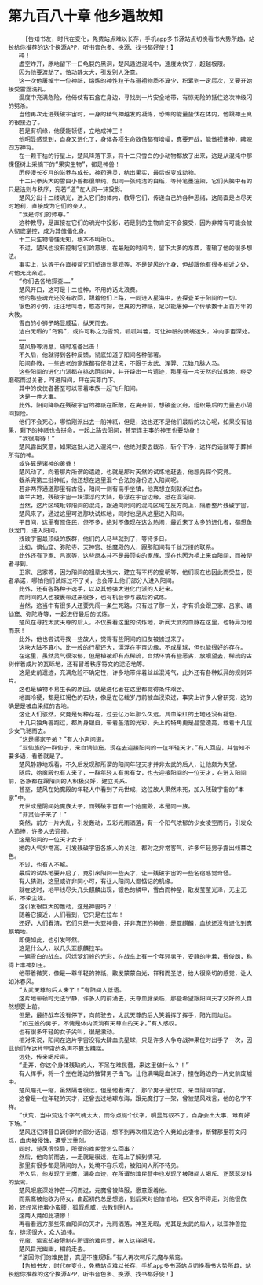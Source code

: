 # 第九百八十章 他乡遇故知
        【告知书友，时代在变化，免费站点难以长存，手机app多书源站点切换看书大势所趋，站长给你推荐的这个换源APP，听书音色多、换源、找书都好使！】
       砰！
       虚空炸开，原地留下一口龟裂的黑洞，楚风遁进混沌中，速度太快了，超越极限。
       因为他要渡劫了，怕动静太大，引发别人注意。
       这一次他屠掉十一位神祇，熔炼的神性粒子与道祖物质不算少，积累到一定层次，又要开始接受雷霆洗礼。
       混度中充满危险，他倚仗有石盒在身边，寻找到一片安全地带，有惊无险的抵住这次神级闪的劈杀。
       当他再次走进残破宇宙时，一身的精气神越发的凝练，恐怖的能量蛰伏在体内，他跟神王真的很接近了。
       若是有机缘，他便能顿悟，立地成神王！
       他明显感觉到，自身又进化了，身体各项生命数值都有增幅，真要开战，能傲视诸神，睥睨四方神将。
       在一颗干枯的行星上，楚风降落下来，将十二只雪白的小动物都放了出来，这是从混沌中那棵怪树上采摘下的“果实生物”，都是神兽！
       历经漫长岁月的滋养与成长，神药通灵，结出果实，最后蜕变成动物。
       十二只拳头大的雪白小兽都很单纯，如同一张纯洁的白纸，等待笔墨渲染，它们头脑中有的只是法则与秩序，宛若“道”在人间一抹投影。
       楚风分出十二缕魂光，进入它们的体内，教导它们，传递自己的各种思绪，这简直是占尽天时地利，直接成为它们的亲人。
       “我是你们的师尊。”
       这种教导，是直接在它们的魂光中投影，若是别的生物肯定不会接受，因为非常有可能会被人彻底掌控，成为其傀儡化身。
       十二只生物懵懂无知，根本不明所以。
       不过，楚风也没有控制它们的意思，在最短的时间内，留下太多的东西，灌输了他的很多想法。
       事实上，这等于在直接帮它们塑造世界观等，不是楚风的化身，但却跟他有很多相近之处，对他无比亲近。
       “你们去各地探查……”
       楚风开口，这可是十二位神，不用的话太浪费。
       他的那些魂光还没有收回，跟着他们上路，一同进入星海中，去探查关于阳间的一切。
       银色的小狗，汪汪地叫着，憨态可掬，但真的为神祇，足以能屠掉一个传承数十上百万年的大教。
       雪白的小狮子略显威猛，纵天而去。
       洁白无暇的“乌鸦”，或许可称之为雪鸦，呱呱叫着，可让神祇的魂魄迷失，冲向宇宙深处。
       ……
       楚风静等消息，随时准备出击！
       不久后，他就得到各种反馈，彻底知道了阳间各种部署。
       阳间各教，一些古老的家族都有使者过来，不限于太武、浑羿、元始几脉人马。
       这些阳间的进化门派都在挑选阴间种，并开辟出一片遗迹，那里有一片天然的试炼地，经受磨砺而过关者，可进阳间，拜在天尊门下。
       其中的佼佼者甚至可以带着本族一起飞升阳间。
       这是一件大事。
       此外，阳间降临在残破宇宙的神祇在酝酿，在离开前，想破釜沉舟，组织最后的力量去小阴间探险。
       他们不会死心，哪怕刚派出去一船神祇，但是，这也还不是他们最后的决心呢，如果没有结果，剩下的神祇也会拼命，一起上路去阴间，甚至连主事的神王也要动身！
       “我很期待！”
       楚风露出笑意，如果这批人进入混沌中，他绝对要去截杀，斩个干净，这样的话就等于葬掉所有的神。
       或许算是诸神的黄昏！
       楚风动了，向着那片所谓的遗迹，也就是那片天然的试炼地赶去，他想先探个究竟。
       截杀完第二批神祇，他还想在这里混个合法的身份进入阳间呢。
       若非两界通道那里有古怪，阳间一侧有高手坐镇，他真想立刻就杀过去。
       幽兰古地，残破宇宙一块漂浮的大陆，悬浮在宇宙边缘，抵在混沌间。
       当然，这片区域毗邻阳间的混沌，跟通向阴间的混沌区域在反方向上，隔着整片残破宇宙。
       楚风来了，通过这里可进那块试炼地，同时也是从这里进入阳间。
       平日间，这里有原住民，但不多，绝对不像现在这么热闹，最近来了太多的进化者，都想鱼跃龙门，进入阳间。
       残破宇宙最顶级的族群，他们的人马早就到了，等待多日。
       比如，谪仙窟、弥陀寺、天神宫、始魔殿的人，跟那阳间有千丝万缕的联系。
       此外还有卫家、吕家等，这些原本并不是最顶尖的家族，现在也因为祖上来自阳间，而被使者寻到。
       卫家、吕家等，因为阳间的祖辈太强大，建立有不朽的皇朝等，他们现在也因此而受益，使者承诺，哪怕他们试炼过不了关，也会带上他们部分人进入阳间。
       此外，还有各路种子选手，以及其他强大进化门派的人赶来。
       而阴间的人也被裹带过来很多，也有机会参与最后的试炼。
       当然，这当中有很多人还要先闯一条生死路，只有过了那一关，才有机会跟卫家、吕家、谪仙窟、弥陀寺等，一起进行最后的试炼。
       楚风在寻找太武天尊的后人，不仅要看这里的试炼地，听闻太武的血脉在这里，也特异为他而来！
       此外，他也尝试寻找一些故人，觉得有些阴间的旧友被掳过来了。
       这块大陆不算小，比一般的行星还大，漂浮在宇宙边缘，不成星球，但也能很好的存在。
       在这里，虽然灵气很浓郁，但是植被却有点稀疏，自然环境有些恶劣，放眼望去，稀疏的古树伴着成片的瓦砾地，还有冒着秩序符文的泥沼地等。
       这是史前遗迹，充满危险不确定性，许多地带伴着丝丝混沌气，此外还有各种妖异的规则碎片。
       这也是植物不易生长的原因，就是进化者在这里都觉得条件艰苦。
       地面冷硬，都是红褐色的石块，像是在亿载岁月前被血浸染过，事实上许多人曾研究，这的确是是被血染红的古地。
       这让人们骇然，究竟是何种存在，过去亿万年那么久远，其血染红的土地还没有褪色。
       十几只独角兽跑过，都周身银白，带着圣洁的光彩，头上的犄角更是晶莹透亮，载着十几位少女飞驰而去。
       “这是哪家子弟？”有人小声问道。
       “亚仙族的一群仙子，来自谪仙窟，现在去迎接阳间的一位年轻天才。”有人回应，并告知不要多语，看着就是了。
       楚风静静地观看，不久后发现那所谓的阳间年轻天才并非太武的后人，让他颇为失望。
       随后，始魔殿也有人来了，一群年轻人有男有女，也去迎接阳间的一位天才，在进入阳间前，各族都在跟阳间的人积极交好，建立关系。
       甚至，楚风在始魔殿的年轻人中看到了元世成，这位故人果然未死，加入残破宇宙的“本家”中。
       元世成是阴间始魔族太子，而残破宇宙有一个始魔殿，本是同一族。
       “菲灵仙子来了！”
       突然，前方一片大乱，引发轰动，五彩光雨洒落，有一个阳气浓郁的少女凌空而行，引发众人追捧，许多人去迎接。
       这是阳间的一位天才女子！
       她的人气非常高，引发残破宇宙各族人的关注，都对之非常客气，许多年轻男子露出倾慕之色。
       不过，也有人不解。
       最后的试炼地要开启了，竟引来阳间一些天才，让一残破宇宙的一些名宿感觉奇怪。
       有人猜测，这里或许非同小可，有让人阳间人都惦记的机缘。
       就在这时，地平线尽头几头麒麟出现，银色的鳞甲，雪白而神圣，散发莹莹光泽，无尘无垢，不染尘埃。
       这引发很巨大的轰动，这是神兽吗？！
       随着它接近，人们看到，它只是在拉车！
       还好，人们看清，它们只是一头亚神兽，并非真正的神兽，是亚麒麟，血统还没有进化到真麒境地。
       即便如此，也引发哗然。
       这是什么人，以几头亚麒麟拉车。
       一辆雪白的战车，闪烁梦幻般的光彩，在战车上有一个年轻男子，安静的坐着，很俊朗，称得上丰神如玉。
       他带着微笑，像是一尊年轻的神祇，散发蒙蒙白光，祥和而圣洁，给人很亲切的感觉，让人如沐春风。
       “太武天尊的后人来了！”有阳间人低语。
       这片地带顿时无法宁静，许多人向前涌去，天尊血脉亲临，那些希望跟阳间天才交好的人自然想要上前。
       但是，最终战车没有停下，向前驶去，太武天尊的后人笑着挥了挥手，阳光而灿烂。
       “如玉般的男子，不愧是体内流淌有天尊血的天才。”有人感叹。
       也有很多年轻的女子尖叫，很是激动。
       相对来说，阳间在这片宇宙没有大肆血洗星球，只是许多人争夺战神果位时出手了一次，因此他们在这片宇宙的名声不算太糟糕。
       远处，传来喝斥声。
       “走开，你这个身体残缺的人，不呆在难民营，来这里做什么？！”
       有人挥手，将一个坐在路边的独臂男子击飞，让他满嘴是血沫子，撞在路边的一片史前废墟中。
       楚风瞳孔一缩，虽然隔着很远，但是他看清了，那个男子是伏荒，来自阴间宇宙。
       这曾是一位年轻的天才，还曾去过地球东海，跟元魔打了一架，曾被楚风戏言，他的名字不祥。
       “伏荒，当中荒这个字气魄太大，而你点缀个伏字，明显驾驭不了，自身会出大事，难有好下场。”
       楚风还记得昔日调侃时的部分话语，想不到再次相见这个人竟如此凄惨，断臂那里符文闪烁，血肉被侵蚀，遭受过重创。
       同时，楚风很惊异，所谓的难民营怎么回事？
       然后，他向前而去，一走就是很远，在路上了解到情况。
       那里有很多都是阴间的人，处境不容乐观，被阳间人所不待见。
       不久后，他发现了元魔，满身血迹，在所谓的难民营中也发现了被阳间人喝斥、正瑟瑟发抖的紫鸾。
       楚风眼底深处神芒一闪而过，元魔曾被降服，愿意跟着他。
       而紫鸾被他收为侍女，由起初的总是想逃，到后来对他怕怕地，但又舍不得走，对他很依赖，还经常扭着小蛮腰，狐假虎威，去教训别人。
       这两人竟如此凄惨！
       再看看远方那些来自阳间的天才，光雨洒落，神圣无暇，尤其是太武的后人，以亚神兽拉车，排场很大，众人追捧。
       元魔、紫鸾却被限制在所谓的难民营，被人这样喝斥。
       楚风目光幽幽，相前走去。
       “滚回你们的难民营，真是不懂规矩。”有人再次呵斥元魔与紫鸾。
       【告知书友，时代在变化，免费站点难以长存，手机app多书源站点切换看书大势所趋，站长给你推荐的这个换源APP，听书音色多、换源、找书都好使！】
